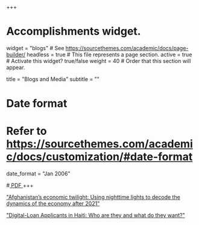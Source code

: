 +++
# Accomplishments widget.
widget = "blogs"  # See https://sourcethemes.com/academic/docs/page-builder/
headless = true  # This file represents a page section.
active = true  # Activate this widget? true/false
weight = 40  # Order that this section will appear.

title = "Blogs and Media"
subtitle = ""

# Date format
#   Refer to https://sourcethemes.com/academic/docs/customization/#date-format
date_format = "Jan 2006"



#<a class="btn btn-outline-primary my-1 mr-1 btn-sm" href="" target="_blank" rel="noopener">  PDF </a> 
+++

<html>
<head>
<style>

details > summary::-webkit-details-marker {
  display: none;
}

</style>
</head>
<body>

<div class="row">
</div>

<i class="far fa-file-alt pub-icon" aria-hidden="true"></i>
   <a href="https://blogs.worldbank.org/en/endpovertyinsouthasia/afghanistan-s-economic-twilight--using-nighttime-lights-to-decod"> "Afghanistan’s economic twilight: Using nighttime lights to decode the dynamics of the economy after 2021"</a> </span> </span> 

<i class="far fa-file-alt pub-icon" aria-hidden="true"></i>
   <a href="https://cega.berkeley.edu/article/digital-loan-applicants-in-haiti-who-are-they-and-what-do-they-want/"> "Digital-Loan Applicants in Haiti: Who are they and what do they want?"</a> </span> </span> 
